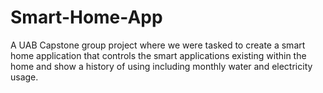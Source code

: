 # Smart-Home-App
A UAB Capstone group project where we were tasked to create a smart home application that controls the smart applications existing within the home and show a history of using including monthly water and electricity usage.
